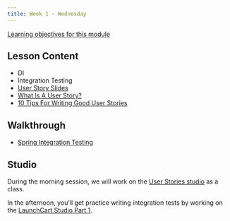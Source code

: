 ```yaml
---
title: Week 1 - Wednesday
---
```


[Learning objectives for this module](../../objectives/#wednesday)

## Lesson Content
- DI
- Integration Testing
- [User Story Slides](https://education.launchcode.org/gis-devops-slides/week1/user-stories.html#1)
- [What Is A User Story?](https://www.leadingagile.com/2012/07/user-story/)
- [10 Tips For Writing Good User Stories](https://www.romanpichler.com/blog/10-tips-writing-good-user-stories/)

## Walkthrough
- [Spring Integration Testing](../../walkthroughs/spring-integration-tests/#Setup)

## Studio

During the morning session, we will work on the [User Stories studio](../../studios/user-stories/) as a class.

In the afternoon, you'll get practice writing integration tests by working on the [LaunchCart Studio Part 1](../../studios/launchcart1/).